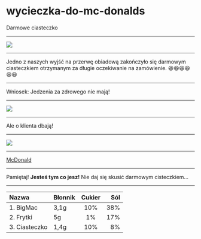 # 
# wycieczka-do-mc-donalds
Darmowe ciasteczko
__________________________________________________________________
![](http://www.mcdonalds.pl/assets/Uploads/ciastko-jablkowe.png)
__________________________________________________________________
Jedno z naszych wyjść na przerwę obiadową zakończyło się darmowym ciasteczkiem otrzymanym za długie oczekiwanie na zamówienie.
:laughing::laughing::laughing::laughing::laughing::laughing:
___________________________________________________________________
Wniosek: Jedzenia za zdrowego nie mają! 
___________________________________________________________________
![](http://i.wp.pl/a/f/jpeg/32011/fat_boy01.jpeg)
___________________________________________________________________
Ale o klienta dbają!
___________________________________________________________________
![](http://niedlatelewizjin.blox.pl/resource/d.jpg)
___________________________________________________________________

[McDonald](https://www.mcdonalds.pl/)
___________________________________________________________________
Pamiętaj! **Jesteś tym co jesz!** Nie daj się skusić darmowym cisteczkiem…
___________________________________________________________________
|Nazwa|Błonnik| Cukier | Sól | 
|:--- |:---- |:----:| ----:|
|1. BigMac| 3,1g | 10% | 38%  |
|2. Frytki| 5g | 1% | 17%  |
|3. Ciasteczko| 1,4g | 10% | 8% |
